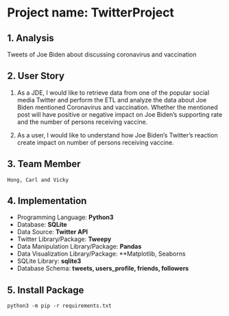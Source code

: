 # **Project name: TwitterProject**
## **1. Analysis**
Tweets of Joe Biden about discussing coronavirus and vaccination 

## **2. User Story**
1. As a JDE, I would like to retrieve data from one of the popular social media Twitter and perform the ETL and analyze the data about Joe Biden mentioned Coronavirus and vaccination. Whether the mentioned post will have positive or negative impact on Joe Biden’s supporting rate and the number of persons receiving vaccine. 

2. As a user, I would like to understand how Joe Biden’s Twitter’s reaction create impact on number of persons receiving vaccine. 

## **3. Team Member**
    Hong, Carl and Vicky

## **4. Implementation**
* Programming Language: **Python3**
* Database: **SQLite**
* Data Source: **Twitter API**
* Twitter Library/Package: **Tweepy**
* Data Manipulation Library/Package: **Pandas**
* Data Visualization Library/Package: **Matplotlib, Seaborns
* SQLite Library: **sqlite3**
* Database Schema: **tweets, users_profile, friends, followers**

## **5. Install Package**
    python3 -m pip -r requirements.txt
